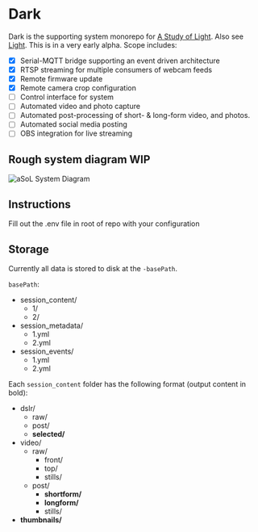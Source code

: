 # Dark 

Dark is the supporting system monorepo for [A Study of Light](https://www.youtube.com/@StudyOfLight). Also see [Light](https://github.com/GKStretton/Light). This is in a very early alpha. Scope includes:

- [x] Serial-MQTT bridge supporting an event driven architecture
- [x] RTSP streaming for multiple consumers of webcam feeds
- [x] Remote firmware update
- [x] Remote camera crop configuration
- [ ] Control interface for system
- [ ] Automated video and photo capture
- [ ] Automated post-processing of short- & long-form video, and photos.
- [ ] Automated social media posting
- [ ] OBS integration for live streaming

## Rough system diagram WIP
![aSoL System Diagram](https://user-images.githubusercontent.com/40743870/200128178-5fbe5e19-6592-40bc-837a-b243e97f06bd.png)

## Instructions


Fill out the .env file in root of repo with your configuration


## Storage

Currently all data is stored to disk at the `-basePath`.

`basePath`:
- session_content/
	- 1/
	- 2/
- session_metadata/
	- 1.yml
	- 2.yml
- session_events/
	- 1.yml
	- 2.yml

Each `session_content` folder has the following format (output content in bold):

- dslr/
	- raw/
	- post/
	- **selected/**
- video/
	- raw/
		- front/
		- top/
		- stills/
	- post/
		- **shortform/**
		- **longform/**
		- stills/
- **thumbnails/**